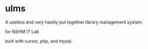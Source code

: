 # ulms

A useless and very hastily put together library management system.

for NSHM IT Lab

built with cursor, php, and mysql.